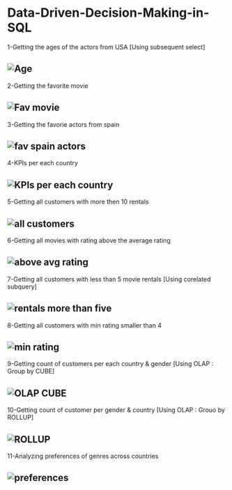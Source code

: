 # Data-Driven-Decision-Making-in-SQL
1-Getting the ages of the actors from USA [Using subsequent select] 

![Age](https://user-images.githubusercontent.com/121814714/210357296-ad5679a3-f700-4353-a1d1-00e1eaa332cc.png)
--------------------------------------------------------------------
2-Getting the favorite movie 

![Fav movie](https://user-images.githubusercontent.com/121814714/210357973-8a027675-a753-4d76-899c-6aeb03ee3532.PNG)
--------------------------------------------------------------------
3-Getting the favorie actors from spain

![fav spain actors](https://user-images.githubusercontent.com/121814714/210358253-7eaa5d63-489d-4555-916f-a737ca7ee732.PNG)
--------------------------------------------------------------------
4-KPIs per each country

![KPIs per each country](https://user-images.githubusercontent.com/121814714/210358586-b3639ed4-70dc-4768-a3f2-c127b5d9bedf.PNG)
--------------------------------------------------------------------
5-Getting all customers with more then 10 rentals

![all customers](https://user-images.githubusercontent.com/121814714/210358865-546989bf-79d6-4ac9-abd4-35f7c2e3cbd1.PNG)
--------------------------------------------------------------------
6-Getting all movies with rating above the average rating

![above avg rating](https://user-images.githubusercontent.com/121814714/210359164-f9f1cad2-e701-430d-955d-0a3b67107775.PNG)
--------------------------------------------------------------------
7-Getting all customers with less than 5 movie rentals [Using corelated subquery]

![rentals more than five](https://user-images.githubusercontent.com/121814714/210359501-13f9930a-6ccb-46d3-8b9a-b4a7de64a69d.PNG)
--------------------------------------------------------------------
8-Getting all customers with min rating smaller than 4

![min rating](https://user-images.githubusercontent.com/121814714/210359733-d8c5cda0-6685-4340-ae8d-4776a5a7cb3c.PNG)
--------------------------------------------------------------------
9-Getting count of customers per each country & gender [Using OLAP : Group by CUBE] 

![OLAP CUBE](https://user-images.githubusercontent.com/121814714/210360582-ce760f37-7455-46ce-ad31-4633f49e1bdb.PNG)
--------------------------------------------------------------------
10-Getting count of customer per gender & country [Using OLAP : Grouo by ROLLUP]

![ROLLUP](https://user-images.githubusercontent.com/121814714/210360991-a8b18c19-f6f7-4a52-9a40-7d5d69877db4.PNG)
--------------------------------------------------------------------
11-Analyzing preferences of genres across countries

![preferences](https://user-images.githubusercontent.com/121814714/210361579-1b2ead1a-c891-41a6-891a-01d7dbe53dd9.PNG)
--------------------------------------------------------------------
